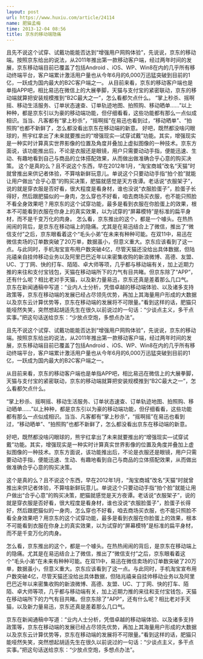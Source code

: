 ```yaml
---
layout: post
url: https://www.huxiu.com/article/24114
name: 肥猫孟梅
time: 2013-12-04 08:56
title: 京东的移动端隐痛
---
```

且先不说这个试穿、试戴功能能否达到“增强用户网购体验”，先说说，京东的移动端。按照京东给出的说法，从2011年推出第一款移动客户端，经过两年时间的发展，京东移动端目前已覆盖了包括Android 、iOS、WP、Win8在内的几乎所有移动终端平台，客户端累计激活用户量也从今年6月的6,000万迅猛突破到目前的1亿，一跃成为国内最大的B2C客户端之一。 从目前来看，京东的移动客户端也是单指APP吧，相比易迅在微信上的大展拳脚，天猫与支付宝的紧密联动，京东的移动端就算把安装规模推到“B2C最大之一”，怎么看都欠点什么。 “掌上秒杀、摇啊摇、移动生活服务、订单状态速查、订单轨迹地图、拍照购、移动晒单……”以上种种，都是京东引以为豪的移动端功能，但仔细看看，这些功能都有那么一点似成相识。当当、凡客都有“掌上秒杀”，“摇啊摇”在易迅也看到过，“移动晒单”、“拍照购”也都不新鲜了，怎么都没看出京东在移动端的新意。 好吧，既然都没啥闪眼球的，熊宇红拿出了未来就要推出的“增强现实—试穿试戴”功能。其实，增强现实是一种实时计算真实世界影像的位置及角度并叠加上虚拟图像的一种技术。京东方面说，该功能推出后，不论是衣服还是眼镜，用户只需要动动手指，便能迅速、生动、有趣地看到自己与商品的立体搭配效果，从而做出做准确合乎心意的购买决策。 这个是真的么？且不说这个东西，早在2012年1月，“淘宝商城”改名“天猫”时就曾推出来供记者体验，不算啥新鲜玩意儿。单说这个只要动动手指“拍个脸”就能让用户做出“合乎心意”的购买决策，肥猫就感觉是天方夜谭。老话说“衣服架子”，说的就是穿衣服是否好看，很大程度是看身材，谁也没说“衣服脸蛋子”，脸蛋子长得好，然后跟肥猫似的一身肉，怎么穿也不好看，咱去商场买衣服，也不能只照脸不看全身效果吧？用京东的这个试穿功能，最多是看到衣服在你脸蛋上的效果，根本不可能看到衣服在你身上的真实效果，以为试穿的“屏幕模特”是标准的扁平身材，而不是千变万化的肉身。 怎么看，京东推出的这个，都是一个噱头。在热热闹闹的背后，是京东在移动端上的隐痛。尤其是在易迅结合上了微信，推出了“微信支付”之后，京东眼看着这个“毛头小弟”在未来有种种可能。在双11中，易迅在微信卖场的订单数突破了20万单，数据虽小，但意义重大。京东应该看到了这一点。与此同时，手机淘宝宣布用户数突破4亿，尽管天猫还没给出具体数据，但陆兆禧亲自挂帅移动业务以及阿里巴巴近年以来密集收购的新浪微博、高德、友盟、UC、丁丁网、快的打车、陌陌、卓大师等项，几乎都与移动端有关，加上近期力推的来往和支付宝钱包，天猫在移动端所下的力气有目共睹。但京东除了“APP”，还有什么呢？相比老对手天猫，以及新力量易迅，京东还真是差着那么几口气。 京东在新闻通稿中写道：“业内人士分析，凭借卓越的移动端体验、以及诸多支持政策等，京东在移动端的发展已经占尽领先优势，再加上其海量用户形成的大数据以及京东云计算优势等，京东在移动端的发展将不可限量。”看到这样的话，肥猫只能哑然失笑，突然想起胡适先生在很久以前说过的一句话：“少谈点主义，多干点实事。”把这句话送给京东：“少放点空炮，多想点办法”。

且先不说这个试穿、试戴功能能否达到“增强用户网购体验”，先说说，京东的移动端。按照京东给出的说法，从2011年推出第一款移动客户端，经过两年时间的发展，京东移动端目前已覆盖了包括Android 、iOS、WP、Win8在内的几乎所有移动终端平台，客户端累计激活用户量也从今年6月的6,000万迅猛突破到目前的1亿，一跃成为国内最大的B2C客户端之一。

从目前来看，京东的移动客户端也是单指APP吧，相比易迅在微信上的大展拳脚，天猫与支付宝的紧密联动，京东的移动端就算把安装规模推到“B2C最大之一”，怎么看都欠点什么。

“掌上秒杀、摇啊摇、移动生活服务、订单状态速查、订单轨迹地图、拍照购、移动晒单……”以上种种，都是京东引以为豪的移动端功能，但仔细看看，这些功能都有那么一点似成相识。当当、凡客都有“掌上秒杀”，“摇啊摇”在易迅也看到过，“移动晒单”、“拍照购”也都不新鲜了，怎么都没看出京东在移动端的新意。

好吧，既然都没啥闪眼球的，熊宇红拿出了未来就要推出的“增强现实—试穿试戴”功能。其实，增强现实是一种实时计算真实世界影像的位置及角度并叠加上虚拟图像的一种技术。京东方面说，该功能推出后，不论是衣服还是眼镜，用户只需要动动手指，便能迅速、生动、有趣地看到自己与商品的立体搭配效果，从而做出做准确合乎心意的购买决策。

这个是真的么？且不说这个东西，早在2012年1月，“淘宝商城”改名“天猫”时就曾推出来供记者体验，不算啥新鲜玩意儿。单说这个只要动动手指“拍个脸”就能让用户做出“合乎心意”的购买决策，肥猫就感觉是天方夜谭。老话说“衣服架子”，说的就是穿衣服是否好看，很大程度是看身材，谁也没说“衣服脸蛋子”，脸蛋子长得好，然后跟肥猫似的一身肉，怎么穿也不好看，咱去商场买衣服，也不能只照脸不看全身效果吧？用京东的这个试穿功能，最多是看到衣服在你脸蛋上的效果，根本不可能看到衣服在你身上的真实效果，以为试穿的“屏幕模特”是标准的扁平身材，而不是千变万化的肉身。

怎么看，京东推出的这个，都是一个噱头。在热热闹闹的背后，是京东在移动端上的隐痛。尤其是在易迅结合上了微信，推出了“微信支付”之后，京东眼看着这个“毛头小弟”在未来有种种可能。在双11中，易迅在微信卖场的订单数突破了20万单，数据虽小，但意义重大。京东应该看到了这一点。与此同时，手机淘宝宣布用户数突破4亿，尽管天猫还没给出具体数据，但陆兆禧亲自挂帅移动业务以及阿里巴巴近年以来密集收购的新浪微博、高德、友盟、UC、丁丁网、快的打车、陌陌、卓大师等项，几乎都与移动端有关，加上近期力推的来往和支付宝钱包，天猫在移动端所下的力气有目共睹。但京东除了“APP”，还有什么呢？相比老对手天猫，以及新力量易迅，京东还真是差着那么几口气。

京东在新闻通稿中写道：“业内人士分析，凭借卓越的移动端体验、以及诸多支持政策等，京东在移动端的发展已经占尽领先优势，再加上其海量用户形成的大数据以及京东云计算优势等，京东在移动端的发展将不可限量。”看到这样的话，肥猫只能哑然失笑，突然想起胡适先生在很久以前说过的一句话：“少谈点主义，多干点实事。”把这句话送给京东：“少放点空炮，多想点办法”。

